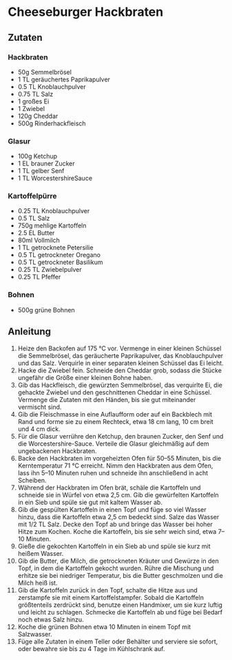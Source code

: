# Cheeseburger Hackbraten
## Zutaten
### Hackbraten
- 50g Semmelbrösel
- 1 TL geräuchertes Paprikapulver
- 0.5 TL Knoblauchpulver
- 0.75 TL Salz
- 1 großes Ei
- 1 Zwiebel
- 120g Cheddar
- 500g Rinderhackfleisch

### Glasur
- 100g Ketchup
- 1 EL brauner Zucker
- 1 TL gelber Senf
- 1 TL WorcestershireSauce

### Kartoffelpürre
- 0.25 TL Knoblauchpulver
- 0.5 TL Salz
- 750g mehlige Kartoffeln
- 2.5 EL Butter
- 80ml Vollmilch
- 1 TL getrocknete Petersilie
- 0.5 TL getrockneter Oregano
- 0.5 TL getrockneter Basilikum
- 0.25 TL Zwiebelpulver
- 0.25 TL Pfeffer

### Bohnen
- 500g grüne Bohnen

## Anleitung
1. Heize den Backofen auf 175 °C vor. Vermenge in einer kleinen Schüssel die Semmelbrösel, das geräucherte Paprikapulver, das Knoblauchpulver und das Salz. Verquirle in einer separaten kleinen Schüssel das Ei leicht.
2. Hacke die Zwiebel fein. Schneide den Cheddar grob, sodass die Stücke ungefähr die Größe einer kleinen Bohne haben.
3. Gib das Hackfleisch, die gewürzten Semmelbrösel, das verquirlte Ei, die gehackte Zwiebel und den geschnittenen Cheddar in eine Schüssel. Vermenge die Zutaten mit den Händen, bis sie gut miteinander vermischt sind.
4. Gib die Fleischmasse in eine Auflaufform oder auf ein Backblech mit Rand und forme sie zu einem Rechteck, etwa 18 cm lang, 10 cm breit und 4 cm dick.
5. Für die Glasur verrühre den Ketchup, den braunen Zucker, den Senf und die Worcestershire-Sauce. Verteile die Glasur gleichmäßig auf dem ungebackenen Hackbraten.
6. Backe den Hackbraten im vorgeheizten Ofen für 50–55 Minuten, bis die Kerntemperatur 71 °C erreicht. Nimm den Hackbraten aus dem Ofen, lass ihn 5–10 Minuten ruhen und schneide ihn anschließend in acht Scheiben.
7. Während der Hackbraten im Ofen brät, schäle die Kartoffeln und schneide sie in Würfel von etwa 2,5 cm. Gib die gewürfelten Kartoffeln in ein Sieb und spüle sie gut mit kaltem Wasser ab.
8. Gib die gespülten Kartoffeln in einen Topf und füge so viel Wasser hinzu, dass die Kartoffeln etwa 2,5 cm bedeckt sind. Salze das Wasser mit 1/2 TL Salz. Decke den Topf ab und bringe das Wasser bei hoher Hitze zum Kochen. Koche die Kartoffeln, bis sie sehr weich sind, etwa 7–10 Minuten.
9. Gieße die gekochten Kartoffeln in ein Sieb ab und spüle sie kurz mit heißem Wasser.
10. Gib die Butter, die Milch, die getrockneten Kräuter und Gewürze in den Topf, in dem die Kartoffeln gekocht wurden. Rühre die Mischung und erhitze sie bei niedriger Temperatur, bis die Butter geschmolzen und die Milch heiß ist.
11. Gib die Kartoffeln zurück in den Topf, schalte die Hitze aus und zerstampfe sie mit einem Kartoffelstampfer. Sobald die Kartoffeln größtenteils zerdrückt sind, benutze einen Handmixer, um sie kurz luftig und leicht zu schlagen. Schmecke die Kartoffeln ab und füge bei Bedarf noch etwas Salz hinzu.
12. Koche die grünen Bohnen etwa 10 Minuten in einem Topf mit Salzwasser.
13. Füge alle Zutaten in einem Teller oder Behälter und serviere sie sofort, oder bewahre sie bis zu 4 Tage im Kühlschrank auf.
